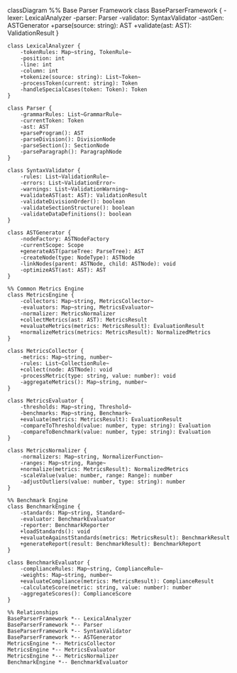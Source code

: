 classDiagram
    %% Base Parser Framework
    class BaseParserFramework {
        -lexer: LexicalAnalyzer
        -parser: Parser
        -validator: SyntaxValidator
        -astGen: ASTGenerator
        +parse(source: string): AST
        +validate(ast: AST): ValidationResult
    }

    class LexicalAnalyzer {
        -tokenRules: Map~string, TokenRule~
        -position: int
        -line: int
        -column: int
        +tokenize(source: string): List~Token~
        -processToken(current: string): Token
        -handleSpecialCases(token: Token): Token
    }

    class Parser {
        -grammarRules: List~GrammarRule~
        -currentToken: Token
        -ast: AST
        +parseProgram(): AST
        -parseDivision(): DivisionNode
        -parseSection(): SectionNode
        -parseParagraph(): ParagraphNode
    }

    class SyntaxValidator {
        -rules: List~ValidationRule~
        -errors: List~ValidationError~
        -warnings: List~ValidationWarning~
        +validateAST(ast: AST): ValidationResult
        -validateDivisionOrder(): boolean
        -validateSectionStructure(): boolean
        -validateDataDefinitions(): boolean
    }

    class ASTGenerator {
        -nodeFactory: ASTNodeFactory
        -currentScope: Scope
        +generateAST(parseTree: ParseTree): AST
        -createNode(type: NodeType): ASTNode
        -linkNodes(parent: ASTNode, child: ASTNode): void
        -optimizeAST(ast: AST): AST
    }

    %% Common Metrics Engine
    class MetricsEngine {
        -collectors: Map~string, MetricsCollector~
        -evaluators: Map~string, MetricsEvaluator~
        -normalizer: MetricsNormalizer
        +collectMetrics(ast: AST): MetricsResult
        +evaluateMetrics(metrics: MetricsResult): EvaluationResult
        +normalizeMetrics(metrics: MetricsResult): NormalizedMetrics
    }

    class MetricsCollector {
        -metrics: Map~string, number~
        -rules: List~CollectionRule~
        +collect(node: ASTNode): void
        -processMetric(type: string, value: number): void
        -aggregateMetrics(): Map~string, number~
    }

    class MetricsEvaluator {
        -thresholds: Map~string, Threshold~
        -benchmarks: Map~string, Benchmark~
        +evaluate(metrics: MetricsResult): EvaluationResult
        -compareToThreshold(value: number, type: string): Evaluation
        -compareToBenchmark(value: number, type: string): Evaluation
    }

    class MetricsNormalizer {
        -normalizers: Map~string, NormalizerFunction~
        -ranges: Map~string, Range~
        +normalize(metrics: MetricsResult): NormalizedMetrics
        -scaleValue(value: number, range: Range): number
        -adjustOutliers(value: number, type: string): number
    }

    %% Benchmark Engine
    class BenchmarkEngine {
        -standards: Map~string, Standard~
        -evaluator: BenchmarkEvaluator
        -reporter: BenchmarkReporter
        +loadStandards(): void
        +evaluateAgainstStandards(metrics: MetricsResult): BenchmarkResult
        +generateReport(result: BenchmarkResult): BenchmarkReport
    }

    class BenchmarkEvaluator {
        -complianceRules: Map~string, ComplianceRule~
        -weights: Map~string, number~
        +evaluateCompliance(metrics: MetricsResult): ComplianceResult
        -calculateScore(metric: string, value: number): number
        -aggregateScores(): ComplianceScore
    }

    %% Relationships
    BaseParserFramework *-- LexicalAnalyzer
    BaseParserFramework *-- Parser
    BaseParserFramework *-- SyntaxValidator
    BaseParserFramework *-- ASTGenerator
    MetricsEngine *-- MetricsCollector
    MetricsEngine *-- MetricsEvaluator
    MetricsEngine *-- MetricsNormalizer
    BenchmarkEngine *-- BenchmarkEvaluator